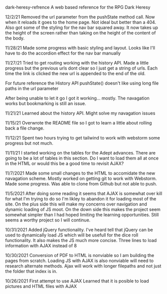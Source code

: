 dark-heresy-refrence
A web based reference for the RPG Dark Heresy

12/2/21 Removed the url parameter from the pushState method call.  Now when it reloads it goes to the home page.  Not ideal but better than a 404. Also got some of the styling
for the nav bar squared away. It now takes up the height of the screen rather than taking on the height of the content of the body.

11/28/21 Made some progress with basic styling and layout. Looks like I'll have to do the accordion effect for the nav bar manually

11/27/21 Tried to get routing working with the history API.  Made a little progress but the previous urls dont clear so I just get a string of urls. Each time the link is clicked the new url is appended to the end of the old.

For future reference the History API pushState() doesn't like using long file paths in the url parameter

After being unable to let it go I got it working... mostly.  The navagation works but bookmarking is still an issue.

11/21/21  Learned about the history API. Might solve my navagation issues

11/15/21 Overwrote the README file so I got to learn a little about rolling back a file change.

11/12/21 Spent two hours trying to get tailwind to work with webstorm some progress but not much.

11/11/21 I started working on the tables for the Adept advances. There are going to be a lot of tables in this section. Do I want to load them all at once in the HTML or would this be a good time to revisit AJAX?

11/7/2021 Made some small changes to the HTML to accomidate the new navagation scheme. Mostly worked on getting git to work with Webstorm. Made some progress. Was able to clone from Github but not able to push.

11/5/2021 After doing some reading it seems that AJAX is somewhat over kill for what I'm trying to do so I'm likley to abandon it for loading most of the site. On the plus side this will make my concerns over navigation and dynamic loading of JS moot. On the down side this makes the project seem somewhat simpler than I had hoped limiting the learning opportunities. Still seems a worthy project so I will continue.

10/31/2021 Added jQuery functionality. I've heard tell that jQuery can be used to dynamically load JS which will be usefull for the dice roll functionality. It also makes the JS much more concise. Three lines to load information with AJAX instead of 8

10/30/2021 Conversion of PDF to HTML is nonviable so I am building the pages from scratch. Loading JS with AJAX is also nonviable will need to research alternate methods. Ajax will work with longer filepaths and not just the folder that index is in.

10/26/2021 First attempt to use AJAX Learned that it is posible to load pictures and HTML files with AJAX
